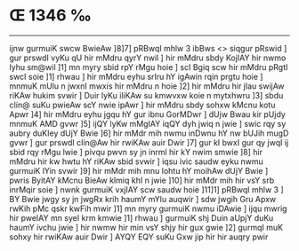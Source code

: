 # Œ 1346 ‰
---
ijnw gurmuiK swcw BwieAw ]8]7]
pRBwqI mhlw 3 ibBws
<> siqgur pRswid ]
gur prswdI vyKu qU hir mMdru qyrY nwil ] hir mMdru sbdy KojIAY hir nwmo
lyhu sm@wil ]1] mn myry sbid rpY rMgu hoie ] scI Bgiq scw hir mMdru
pRgtI swcI soie ]1] rhwau ] hir mMdru eyhu srIru hY igAwin rqin prgtu
hoie ] mnmuK mUlu n jwxnI mwxis hir mMdru n hoie ]2] hir mMdru hir
jIau swijAw riKAw hukim svwir ] Duir lyKu iliKAw su kmwvxw koie n
mytxhwru ]3] sbdu cIin@ suKu pwieAw scY nwie ipAwr ] hir mMdru sbdy
sohxw kMcnu kotu Apwr ]4] hir mMdru eyhu jgqu hY gur ibnu GorMDwr ] dUjw
Bwau kir pUjdy mnmuK AMD gvwr ]5] ijQY lyKw mMgIAY iqQY dyh jwiq n
jwie ] swic rqy sy aubry duKIey dUjY Bwie ]6] hir mMdr mih nwmu inDwnu
hY nw bUJih mugD gvwr ] gur prswdI cIin@Aw hir rwiKAw auir Dwir ]7]
gur kI bwxI gur qy jwqI ij sbid rqy rMgu lwie ] pivqu pwvn sy jn
inrml hir kY nwim smwie ]8] hir mMdru hir kw hwtu hY riKAw sbid
svwir ] iqsu ivic saudw eyku nwmu gurmuiK lYin svwir ]9] hir mMdr mih
mnu lohtu hY moihAw dUjY Bwie ] pwris ByitAY kMcnu BieAw kImiq khI n
jwie ]10] hir mMdr mih hir vsY srb inrMqir soie ] nwnk gurmuiK
vxjIAY scw saudw hoie ]11]1] pRBwqI mhlw 3 ] BY Bwie jwgy sy jn
jwgRx krih haumY mYlu auqwir ] sdw jwgih Gru Apxw rwKih pMc qskr
kwFih mwir ]1] mn myry gurmuiK nwmu iDAwie ] ijqu mwrig hir pweIAY
mn syeI krm kmwie ]1] rhwau ] gurmuiK shj Duin aUpjY duKu haumY
ivchu jwie ] hir nwmw hir min vsY shjy hir gux gwie ]2] gurmqI muK
sohxy hir rwiKAw auir Dwir ] AYQY EQY suKu Gxw jip hir hir auqry pwir
####
